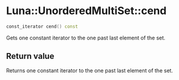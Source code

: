 # Luna::UnorderedMultiSet::cend

```c++
const_iterator cend() const
```

Gets one constant iterator to the one past last element of the set. 



## Return value
Returns one constant iterator to the one past last element of the set. 

